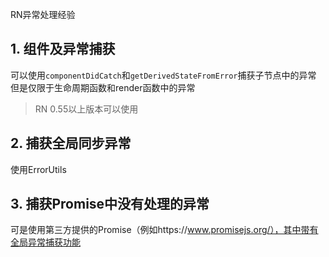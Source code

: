 RN异常处理经验

## 1. 组件及异常捕获
可以使用`componentDidCatch`和`getDerivedStateFromError`捕获子节点中的异常
但是仅限于生命周期函数和render函数中的异常
> RN 0.55以上版本可以使用

## 2. 捕获全局同步异常
使用ErrorUtils

## 3. 捕获Promise中没有处理的异常
可是使用第三方提供的Promise（例如https://www.promisejs.org/），其中带有全局异常捕获功能